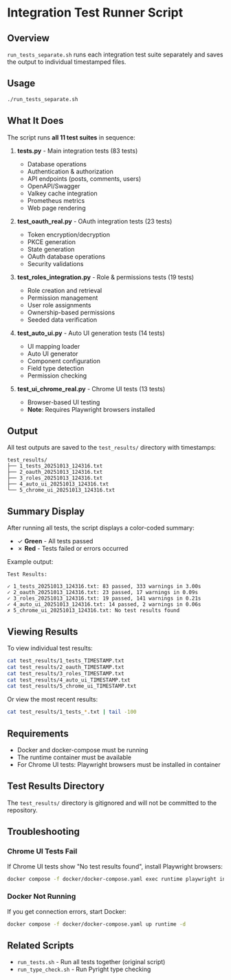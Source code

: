 # Integration Test Runner Script

## Overview

`run_tests_separate.sh` runs each integration test suite separately and saves the output to individual timestamped files.

## Usage

```bash
./run_tests_separate.sh
```

## What It Does

The script runs **all 11 test suites** in sequence:

1. **tests.py** - Main integration tests (83 tests)
   - Database operations
   - Authentication & authorization
   - API endpoints (posts, comments, users)
   - OpenAPI/Swagger
   - Valkey cache integration
   - Prometheus metrics
   - Web page rendering

2. **test_oauth_real.py** - OAuth integration tests (23 tests)
   - Token encryption/decryption
   - PKCE generation
   - State generation
   - OAuth database operations
   - Security validations

3. **test_roles_integration.py** - Role & permissions tests (19 tests)
   - Role creation and retrieval
   - Permission management
   - User role assignments
   - Ownership-based permissions
   - Seeded data verification

4. **test_auto_ui.py** - Auto UI generation tests (14 tests)
   - UI mapping loader
   - Auto UI generator
   - Component configuration
   - Field type detection
   - Permission checking

5. **test_ui_chrome_real.py** - Chrome UI tests (13 tests)
   - Browser-based UI testing
   - **Note**: Requires Playwright browsers installed

## Output

All test outputs are saved to the `test_results/` directory with timestamps:

```
test_results/
├── 1_tests_20251013_124316.txt
├── 2_oauth_20251013_124316.txt
├── 3_roles_20251013_124316.txt
├── 4_auto_ui_20251013_124316.txt
└── 5_chrome_ui_20251013_124316.txt
```

## Summary Display

After running all tests, the script displays a color-coded summary:

- ✓ **Green** - All tests passed
- ✗ **Red** - Tests failed or errors occurred

Example output:
```
Test Results:

✓ 1_tests_20251013_124316.txt: 83 passed, 333 warnings in 3.00s
✓ 2_oauth_20251013_124316.txt: 23 passed, 17 warnings in 0.09s
✓ 3_roles_20251013_124316.txt: 19 passed, 141 warnings in 0.21s
✓ 4_auto_ui_20251013_124316.txt: 14 passed, 2 warnings in 0.06s
✗ 5_chrome_ui_20251013_124316.txt: No test results found
```

## Viewing Results

To view individual test results:

```bash
cat test_results/1_tests_TIMESTAMP.txt
cat test_results/2_oauth_TIMESTAMP.txt
cat test_results/3_roles_TIMESTAMP.txt
cat test_results/4_auto_ui_TIMESTAMP.txt
cat test_results/5_chrome_ui_TIMESTAMP.txt
```

Or view the most recent results:

```bash
cat test_results/1_tests_*.txt | tail -100
```

## Requirements

- Docker and docker-compose must be running
- The runtime container must be available
- For Chrome UI tests: Playwright browsers must be installed in container

## Test Results Directory

The `test_results/` directory is gitignored and will not be committed to the repository.

## Troubleshooting

### Chrome UI Tests Fail

If Chrome UI tests show "No test results found", install Playwright browsers:

```bash
docker compose -f docker/docker-compose.yaml exec runtime playwright install
```

### Docker Not Running

If you get connection errors, start Docker:

```bash
docker compose -f docker/docker-compose.yaml up runtime -d
```

## Related Scripts

- `run_tests.sh` - Run all tests together (original script)
- `run_type_check.sh` - Run Pyright type checking

